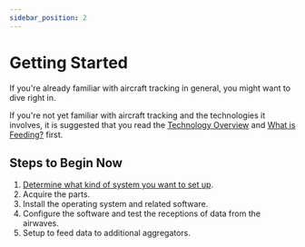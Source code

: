 ```yaml
---
sidebar_position: 2
---
```


# Getting Started

If you're already familiar with aircraft tracking in general, you might want to dive right in.

If you're not yet familiar with aircraft tracking and the technologies it involves, it is suggested that you read the [Technology Overview](/docs/technology/overview) and [What is Feeding?](/docs/feeding/what) first.

## Steps to Begin Now

1. [Determine what kind of system you want to set up](/docs/technology/receiver-systems).
2. Acquire the parts.
3. Install the operating system and related software.
4. Configure the software and test the receptions of data from the airwaves.
5. Setup to feed data to additional aggregators.
